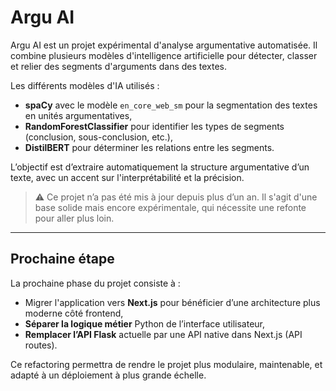 # Argu AI

Argu AI est un projet expérimental d'analyse argumentative automatisée. Il combine plusieurs modèles d'intelligence artificielle pour détecter, classer et relier des segments d'arguments dans des textes.

Les différents modèles d'IA utilisés :
- **spaCy** avec le modèle `en_core_web_sm` pour la segmentation des textes en unités argumentatives,
- **RandomForestClassifier** pour identifier les types de segments (conclusion, sous-conclusion, etc.),
- **DistilBERT** pour déterminer les relations entre les segments.

L’objectif est d’extraire automatiquement la structure argumentative d’un texte, avec un accent sur l'interprétabilité et la précision.

> ⚠️ Ce projet n’a pas été mis à jour depuis plus d’un an. Il s'agit d'une base solide mais encore expérimentale, qui nécessite une refonte pour aller plus loin.

---

## Prochaine étape

La prochaine phase du projet consiste à :
- Migrer l'application vers **Next.js** pour bénéficier d’une architecture plus moderne côté frontend,
- **Séparer la logique métier** Python de l’interface utilisateur,
- **Remplacer l’API Flask** actuelle par une API native dans Next.js (API routes).

Ce refactoring permettra de rendre le projet plus modulaire, maintenable, et adapté à un déploiement à plus grande échelle.
